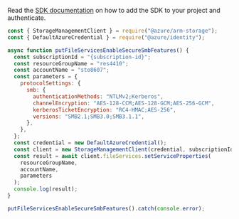 Read the [SDK documentation](https://github.com/Azure/azure-sdk-for-js/blob/%40azure%2Farm-storage_17.2.0/sdk/storage/arm-storage/README.md) on how to add the SDK to your project and authenticate.

```javascript
const { StorageManagementClient } = require("@azure/arm-storage");
const { DefaultAzureCredential } = require("@azure/identity");

async function putFileServicesEnableSecureSmbFeatures() {
  const subscriptionId = "{subscription-id}";
  const resourceGroupName = "res4410";
  const accountName = "sto8607";
  const parameters = {
    protocolSettings: {
      smb: {
        authenticationMethods: "NTLMv2;Kerberos",
        channelEncryption: "AES-128-CCM;AES-128-GCM;AES-256-GCM",
        kerberosTicketEncryption: "RC4-HMAC;AES-256",
        versions: "SMB2.1;SMB3.0;SMB3.1.1",
      },
    },
  };
  const credential = new DefaultAzureCredential();
  const client = new StorageManagementClient(credential, subscriptionId);
  const result = await client.fileServices.setServiceProperties(
    resourceGroupName,
    accountName,
    parameters
  );
  console.log(result);
}

putFileServicesEnableSecureSmbFeatures().catch(console.error);
```
